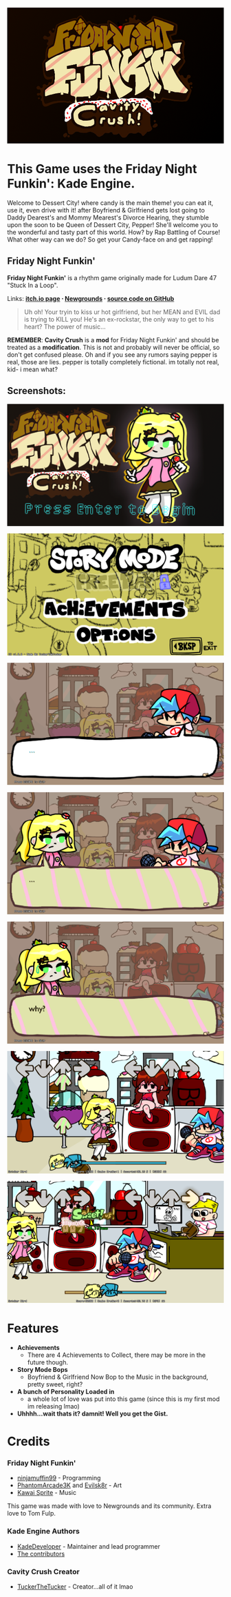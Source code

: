
![Cavity Crush logo](assets/preload/images/HeadLogo.png)

# This Game uses the Friday Night Funkin': Kade Engine.

Welcome to Dessert City! where candy is the main theme! you can eat it, use it, even drive with it! after Boyfriend & Girlfriend gets lost going to Daddy Dearest's and Mommy Mearest's Divorce Hearing, they stumble upon the soon to be Queen of Dessert City, Pepper! She'll welcome you to the wonderful and tasty part of this world. How? by Rap Battling of Course! What other way can we do? So get your Candy-face on and get rapping!

## Friday Night Funkin'
**Friday Night Funkin'** is a rhythm game originally made for Ludum Dare 47 "Stuck In a Loop".

Links: **[itch.io page](https://ninja-muffin24.itch.io/funkin) ⋅ [Newgrounds](https://www.newgrounds.com/portal/view/770371) ⋅ [source code on GitHub](https://github.com/ninjamuffin99/Funkin)**
> Uh oh! Your tryin to kiss ur hot girlfriend, but her MEAN and EVIL dad is trying to KILL you! He's an ex-rockstar, the only way to get to his heart? The power of music... 

**REMEMBER**: **Cavity Crush** is a **mod** for Friday Night Funkin' and should be treated as a **modification**. This is not and probably will never be official, so don't get confused please.
Oh and if you see any rumors saying pepper is real, those are lies. pepper is totally completely fictional. im totally not real, kid- i mean what?

## Screenshots:
![Screenshot 1](assets/preload/images/SS.png)

![Screenshot 2](assets/preload/images/SS2.png)

![Screenshot 3](assets/preload/images/SS3.png)

![Screenshot 4](assets/preload/images/SS4.png)

![Screenshot 5](assets/preload/images/SS5.png)

![Screenshot 6](assets/preload/images/SS6.png)

![Screenshot 7](assets/preload/images/SS7.png)

# Features

 - **Achievements**
	 - There are 4 Achievements to Collect, there may be more in the future though.
 - **Story Mode Bops**
	 - Boyfriend & Girlfriend Now Bop to the Music in the background, pretty sweet, right?
 - **A bunch of Personality Loaded in**
	 - a whole lot of love was put into this game (since this is my first mod im releasing lmao)
 - **Uhhhh...wait thats it? damnit! Well you get the Gist.**

# Credits
### Friday Night Funkin'
 - [ninjamuffin99](https://twitter.com/ninja_muffin99) - Programming
 - [PhantomArcade3K](https://twitter.com/phantomarcade3k) and [Evilsk8r](https://twitter.com/evilsk8r) - Art
 - [Kawai Sprite](https://twitter.com/kawaisprite) - Music

This game was made with love to Newgrounds and its community. Extra love to Tom Fulp.
### Kade Engine Authors
- [KadeDeveloper](https://twitter.com/KadeDeveloper) - Maintainer and lead programmer
- [The contributors](https://github.com/KadeDev/Kade-Engine/graphs/contributors)

### Cavity Crush Creator
- [TuckerTheTucker](https://twitter.com/TuckerTheTucker) - Creator...all of it lmao